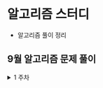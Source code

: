 # 알고리즘 스터디
- 알고리즘 풀이 정리

## 9월 알고리즘 문제 풀이
<details>
    <summary>1 주차</summary>
    <ul>
        <li>
            <a href="https://hover032.tistory.com/43">BJ 12945 - 재미있는 박스 정리</a>
        </li>
        <li>
            <a href="https://hover032.tistory.com/44">BJ 2613 - 숫자구슬</a>
        </li>
        <li>
            <a href="https://hover032.tistory.com/45">BJ 14499 - 주사위 굴리기</a>
        </li>
    </ul>
</details>